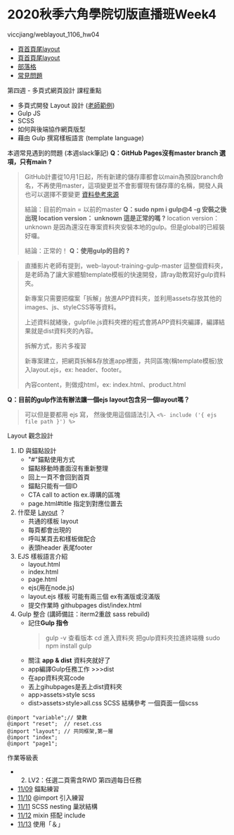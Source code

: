 # 2020秋季六角學院切版直播班Week4
viccjiang/weblayout_1106_hw04

* [頁首頁尾layout](https://viccjiang.github.io/weblayout_1106_hw04/index.html)
* [頁首頁尾layout](https://viccjiang.github.io/weblayout_1106_hw04/layout.html)
* [部落格](https://viccjiang.github.io/weblayout_1106_hw04/blog.html)
* [常見問題](https://viccjiang.github.io/weblayout_1106_hw04/faq.html)

第四週 - 多頁式網頁設計 課程重點
* 多頁式開發 Layout 設計 ([老師範例](https://cacoo.com/diagrams/G4ML24CopC3t8VZX/CD531))
* Gulp JS
* SCSS
* 如何與後端協作網頁版型
* 藉由 Gulp 撰寫樣板語言 (template language)

本週常見遇到的問題 (本週slack筆記)
**Q：GitHub Pages沒有master branch 選項，只有main ?** 
> GitHub計畫從10月1日起，所有新建的儲存庫都會以main為預設branch命名，不再使用master，這項變更並不會影響現有儲存庫的名稱，開發人員也可以選擇不要變更 [資料參考來源](https://www.ithome.com.tw/news/140094)
> 
> 結論：目前的main = 以前的master 
**Q：sudo npm i gulp@4 -g 安裝之後出現 location version： unknown 這是正常的嗎 ?**
> location version： unknown 是因為還沒在專案資料夾安裝本地的gulp。但是global的已經裝好囉。
> 
> 結論：正常的！
**Q：使用gulp的目的 ?**

> 直播影片老師有提到，web-layout-training-gulp-master 這整個資料夾，是老師為了讓大家體驗template模板的快速開發，請ray助教寫好gulp資料夾。
> 
> 新專案只需要把檔案「拆解」放進APP資料夾，並利用assets存放其他的images、js、styleCSS等等資料。
> 
> 上述資料就緒後，gulpfile.js資料夾裡的程式會將APP資料夾編譯，編譯結果就是dist資料夾的內容。
> 
> 拆解方式，影片多複習[]()
> 
> 新專案建立，把網頁拆解&存放進app裡面，共同區塊(稱template模板)放入layout.ejs，ex: header、footer。
> 
> 內容content，則做成html，ex: index.html、product.html
> 
**Q：目前的gulp作法有辦法讓一個ejs layout包含另一個layout嗎？**
> 可以但是要都用 ejs 寫， 然後使用這個語法引入
> `<%- include ('{ ejs file path }') %> `
> 
Layout 觀念設計
1. ID 與錨點設計
    *    "#"錨點使用方式
    *    錨點移動時畫面沒有重新整理
    *    回上一頁不會回到首頁
    *    錨點只能有一個ID
    *    CTA call to action ex.導購的區塊
    *    page.html#title 指定到對應位置去
3. 什麼是 [Layout](https://cacoo.com/diagrams/fWdDuMY0WrfI0im7/CD531) ？ 
    *    共通的樣板 layout
    *    每頁都會出現的
    *    呼叫某頁去和樣板做配合 
    *    表頭header 表尾footer
5. EJS 樣板語言介紹
    * layout.html
    * index.html
    * page.html
    * ejs(用在node.js)
    * layout.ejs 樣板 可能有兩三個 ex有滿版或沒滿版
    * 提交作業時 githubpages  dist/index.html
7. Gulp 整合 (講師備註：iterm2重啟 sass rebuild)
    * 記住**Gulp 指令**
        >   gulp -v 查看版本
        >   cd 進入資料夾 把gulp資料夾拉進終端機
        >   sudo npm install
        >   gulp 
    * 關注 **app & dist** 資料夾就好了
    * app編譯Gulp任務工作 >>>dist
    * 在app資料夾寫code
    * 丟上gihubpages是丟上dist資料夾
    * app>assets>style     scss
    * dist>assets>style>all.css
SCSS 結構參考
一個頁面一個scss
```
@import "variable";// 變數  
@import "reset";  // reset.css  
@import "layout"; // 共同框架,第一層
@import "index";     
@import "page1";     

```
作業等級表
* 2. LV2：任選二頁需含RWD
第四週每日任務
* [11/09](https://codepen.io/viccjiang/pen/VwjEKdz) 錨點練習
* [11/10](https://codepen.io/viccjiang/pen/mdEzoYr) @import 引入練習
* [11/11](https://codepen.io/viccjiang/pen/eYzQyGo) SCSS nesting 巢狀結構
* [11/12](https://codepen.io/viccjiang/pen/oNLJxGe) mixin 搭配 include
* [11/13](https://codepen.io/viccjiang/pen/PozXVoO) 使用「＆」

